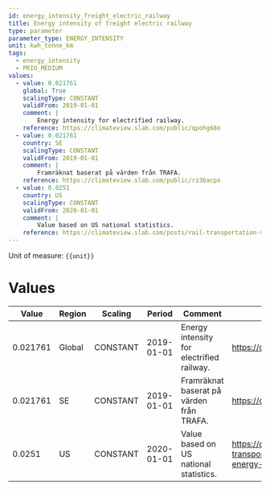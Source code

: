 ```yaml
---
id: energy_intensity_freight_electric_railway
title: Energy intensity of freight electric railway
type: parameter
parameter_type: ENERGY_INTENSITY
unit: kwh_tonne_km
tags:
  - energy_intensity
  - PRIO_MEDIUM
values:
  - value: 0.021761
    global: True
    scalingType: CONSTANT
    validFrom: 2019-01-01
    comment: |
        Energy intensity for electrified railway.
    reference: https://climateview.slab.com/public/qpohg68o
  - value: 0.021761
    country: SE
    scalingType: CONSTANT
    validFrom: 2019-01-01
    comment: |
        Framräknat baserat på värden från TRAFA.
    reference: https://climateview.slab.com/public/rz36acpx
  - value: 0.0251
    country: US
    scalingType: CONSTANT
    validFrom: 2020-01-01
    comment: |
        Value based on US national statistics.
    reference: https://climateview.slab.com/posts/rail-transportation-vov14r6c#hbrvd-table-5-energy-intensity-freight-rail
---
```



Unit of measure: `{{unit}}`


# Values


| Value | Region | Scaling | Period | Comment | Reference |
|-------|--------|---------|--------|---------|-----------|
| 0.021761 | Global | CONSTANT | 2019-01-01 | Energy intensity for electrified railway. | https://climateview.slab.com/public/qpohg68o |
| 0.021761 | SE | CONSTANT | 2019-01-01 | Framräknat baserat på värden från TRAFA. | https://climateview.slab.com/public/rz36acpx |
| 0.0251 | US | CONSTANT | 2020-01-01 | Value based on US national statistics. | https://climateview.slab.com/posts/rail-transportation-vov14r6c#hbrvd-table-5-energy-intensity-freight-rail |


